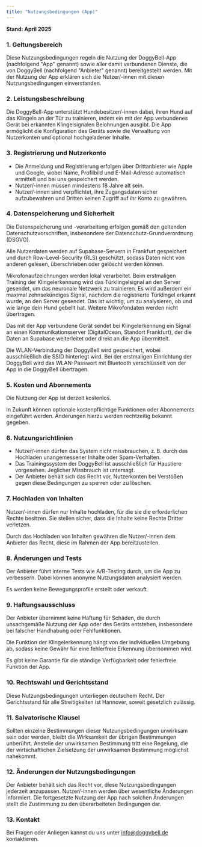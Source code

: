 ```yaml
---
title: "Nutzungsbedingungen (App)"
---
```


**Stand: April 2025**

### 1. Geltungsbereich

Diese Nutzungsbedingungen regeln die Nutzung der DoggyBell-App (nachfolgend "App" genannt) sowie aller damit verbundenen Dienste, die von DoggyBell (nachfolgend "Anbieter" genannt) bereitgestellt werden. Mit der Nutzung der App erklären sich die Nutzer/-innen mit diesen Nutzungsbedingungen einverstanden.

### 2. Leistungsbeschreibung

Die DoggyBell-App unterstützt Hundebesitzer/-innen dabei, ihren Hund auf das Klingeln an der Tür zu trainieren, indem ein mit der App verbundenes Gerät bei erkannten Klingelsignalen Belohnungen ausgibt. Die App ermöglicht die Konfiguration des Geräts sowie die Verwaltung von Nutzerkonten und optional hochgeladener Inhalte.

### 3. Registrierung und Nutzerkonto

- Die Anmeldung und Registrierung erfolgen über Drittanbieter wie Apple und Google, wobei Name, Profilbild und E-Mail-Adresse automatisch ermittelt und bei uns gespeichert werden.
- Nutzer/-innen müssen mindestens 18 Jahre alt sein.
- Nutzer/-innen sind verpflichtet, ihre Zugangsdaten sicher aufzubewahren und Dritten keinen Zugriff auf ihr Konto zu gewähren.

### 4. Datenspeicherung und Sicherheit

Die Datenspeicherung und -verarbeitung erfolgen gemäß den geltenden Datenschutzvorschriften, insbesondere der Datenschutz-Grundverordnung (DSGVO).

Alle Nutzerdaten werden auf Supabase-Servern in Frankfurt gespeichert und durch Row-Level-Security (RLS) geschützt, sodass Daten nicht von anderen gelesen, überschrieben oder gelöscht werden können.

Mikrofonaufzeichnungen werden lokal verarbeitet. Beim erstmaligen Training der Klingelerkennung wird das Türklingelsignal an den Server gesendet, um das neuronale Netzwerk zu trainieren. Es wird außerdem ein maximal zehnsekündiges Signal, nachdem die registrierte Türklingel erkannt wurde, an den Server gesendet. Das ist wichtig, um zu analysieren, ob und wie lange dein Hund gebellt hat. Weitere Mikrofondaten werden nicht übertragen.

Das mit der App verbundene Gerät sendet bei Klingelerkennung ein Signal an einen Kommunikationsserver (DigitalOcean, Standort Frankfurt), der die Daten an Supabase weiterleitet oder direkt an die App übermittelt.

Die WLAN-Verbindung der DoggyBell wird gespeichert, wobei ausschließlich die SSID hinterlegt wird. Bei der erstmaligen Einrichtung der DoggyBell wird das WLAN-Passwort mit Bluetooth verschlüsselt von der App in die DoggyBell übertragen.

### 5. Kosten und Abonnements

Die Nutzung der App ist derzeit kostenlos.

In Zukunft können optionale kostenpflichtige Funktionen oder Abonnements eingeführt werden. Änderungen hierzu werden rechtzeitig bekannt gegeben.

### 6. Nutzungsrichtlinien

- Nutzer/-innen dürfen das System nicht missbrauchen, z. B. durch das Hochladen unangemessener Inhalte oder Spam-Verhalten.
- Das Trainingssystem der DoggyBell ist ausschließlich für Haustiere vorgesehen. Jeglicher Missbrauch ist untersagt.
- Der Anbieter behält sich das Recht vor, Nutzerkonten bei Verstößen gegen diese Bedingungen zu sperren oder zu löschen.

### 7. Hochladen von Inhalten

Nutzer/-innen dürfen nur Inhalte hochladen, für die sie die erforderlichen Rechte besitzen. Sie stellen sicher, dass die Inhalte keine Rechte Dritter verletzen.

Durch das Hochladen von Inhalten gewähren die Nutzer/-innen dem Anbieter das Recht, diese im Rahmen der App bereitzustellen.

### 8. Änderungen und Tests

Der Anbieter führt interne Tests wie A/B-Testing durch, um die App zu verbessern. Dabei können anonyme Nutzungsdaten analysiert werden.

Es werden keine Bewegungsprofile erstellt oder verkauft.

### 9. Haftungsausschluss

Der Anbieter übernimmt keine Haftung für Schäden, die durch unsachgemäße Nutzung der App oder des Geräts entstehen, insbesondere bei falscher Handhabung oder Fehlfunktionen.

Die Funktion der Klingelerkennung hängt von der individuellen Umgebung ab, sodass keine Gewähr für eine fehlerfreie Erkennung übernommen wird.

Es gibt keine Garantie für die ständige Verfügbarkeit oder fehlerfreie Funktion der App.

### 10. Rechtswahl und Gerichtsstand

Diese Nutzungsbedingungen unterliegen deutschem Recht. Der Gerichtsstand für alle Streitigkeiten ist Hannover, soweit gesetzlich zulässig.

### 11. Salvatorische Klausel

Sollten einzelne Bestimmungen dieser Nutzungsbedingungen unwirksam sein oder werden, bleibt die Wirksamkeit der übrigen Bestimmungen unberührt. Anstelle der unwirksamen Bestimmung tritt eine Regelung, die der wirtschaftlichen Zielsetzung der unwirksamen Bestimmung möglichst nahekommt.

### 12. Änderungen der Nutz&shy;ungs&shy;be&shy;ding&shy;ung&shy;en

Der Anbieter behält sich das Recht vor, diese Nutzungsbedingungen jederzeit anzupassen. Nutzer/-innen werden über wesentliche Änderungen informiert. Die fortgesetzte Nutzung der App nach solchen Änderungen stellt die Zustimmung zu den überarbeiteten Bedingungen dar.

### 13. Kontakt

Bei Fragen oder Anliegen kannst du uns unter [info@doggybell.de](mailto:info@doggybell.de) kontaktieren.
